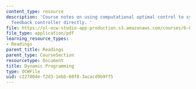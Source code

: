 ```yaml
---
content_type: resource
description: 'Course notes on using computational optimal control to synthesize a
  feedback controller directly. '
file: https://ol-ocw-studio-app-production.s3.amazonaws.com/courses/6-832-underactuated-robotics-spring-2009/c227804ef2d31ebb60f83acacd9b9ff5_MIT6_832s09_read_ch09.pdf
file_type: application/pdf
learning_resource_types:
- Readings
parent_title: Readings
parent_type: CourseSection
resourcetype: Document
title: Dynamic Programming
type: OCWFile
uid: c227804e-f2d3-1ebb-60f8-3acacd9b9ff5
---
```

